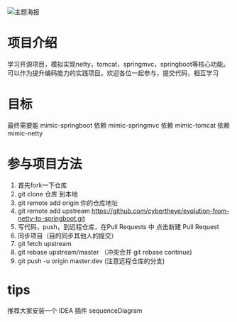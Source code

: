 ![主题海报](https://github.com/cybertheye/evolution-from-netty-to-springboot/blob/main/poster.png)

# 项目介绍
学习开源项目，模拟实现netty，tomcat，springmvc，springboot等核心功能。可以作为提升编码能力的实践项目。欢迎各位一起参与，提交代码，相互学习

# 目标
最终需要能 mimic-springboot 依赖 mimic-springmvc 依赖 mimic-tomcat 依赖 mimic-netty

# 参与项目方法

1. 首先fork一下仓库
2. git clone 仓库 到本地
3. git remote add origin 你的仓库地址
4. git remote add upstream https://github.com/cybertheye/evolution-from-netty-to-springboot.git
5. 写代码，push，到远程仓库，在Pull Requests 中 点击新建 Pull Request
6. 同步项目（目的同步其他人的提交）
7. git fetch upstream
8. git rebase upstream/master （冲突合并 git rebase continue)
9. git push -u origin master:dev  (注意远程仓库的分支)


# tips
推荐大家安装一个 IDEA 插件 sequenceDiagram
